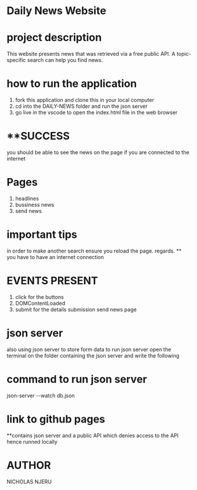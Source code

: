 #                               Daily News Website


# project description 

This website presents news that was retrieved via a free public API. A topic-specific search can help you find news.

# how to run the application 
1. fork this application and clone this in your local computer
2. cd into the DAILY-NEWS folder and run the json server
3. go live in the vscode to open the index.html file in the web browser

# **SUCCESS
you should be able to see the news on the page if you are connected to the internet


# Pages
1. headlines 
2. bussiness news
3. send news

# important tips
in order to make another search ensure you reload the page.
regards.
** you have to have an internet connection


# EVENTS PRESENT
1. click for the buttons
2. DOMContentLoaded
3. submit for the details submission send news page

# json server
also using json server to store form data 
to run json server open the terminal on the folder containing the json server and
write the following

# command to run json server
json-server --watch db.json

# link to github pages
**contains json server and a public API which denies access to the API hence runned locally

# AUTHOR
NICHOLAS NJERU
